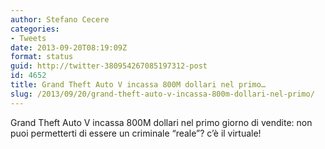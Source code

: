 ```yaml
---
author: Stefano Cecere
categories:
- Tweets
date: 2013-09-20T08:19:09Z
format: status
guid: http://twitter-380954267085197312-post
id: 4652
title: Grand Theft Auto V incassa 800M dollari nel primo…
slug: /2013/09/20/grand-theft-auto-v-incassa-800m-dollari-nel-primo/
---
```


Grand Theft Auto V incassa 800M dollari nel primo giorno di vendite: non puoi permetterti di essere un criminale “reale”? c’è il virtuale!